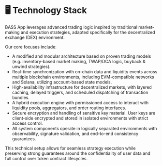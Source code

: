 # 🖥️ Technology Stack

BASS App leverages advanced trading logic inspired by traditional market-making and execution strategies, adapted specifically for the decentralized exchange (DEX) environment.

Our core focuses include:

* A modified and modular architecture based on proven trading models (e.g. inventory-based market making, TWAP/DCA logic, buyback & unwind strategies).
* Real-time synchronization with on-chain data and liquidity events across multiple blockchain environments, including EVM-compatible networks and Solana, utilizing account-based state models.
* High-availability infrastructure for decentralized markets, with layered caching, delayed triggers, and scheduled dispatching of transaction bundles.
* A hybrid execution engine with permissioned access to interact with liquidity pools, aggregators, and order routing interfaces.
* Secure encryption and handling of sensitive key material. User keys are client-side encrypted and stored in isolated environments with strict access control.
* All system components operate in logically separated environments with observability, signature validation, and end-to-end consistency guarantees.

This technical setup allows for seamless strategy execution while preserving strong guarantees around the confidentiality of user data and full control over token contract lifecycles.
